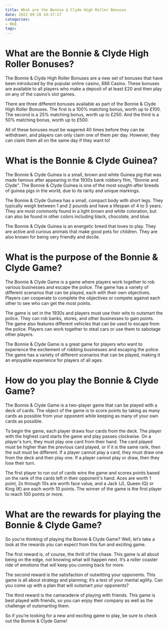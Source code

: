 ```yaml
---
title: What are the Bonnie & Clyde High Roller Bonuses
date: 2022-09-28 19:37:17
categories:
- Bk8
tags:
---
```



#  What are the Bonnie & Clyde High Roller Bonuses?

The Bonnie & Clyde High Roller Bonuses are a new set of bonuses that have been introduced by the popular online casino, 888 Casino. These bonuses are available to all players who make a deposit of at least £20 and then play on any of the casino’s slot games.

There are three different bonuses available as part of the Bonnie & Clyde High Roller Bonuses. The first is a 100% matching bonus, worth up to £100. The second is a 25% matching bonus, worth up to £250. And the third is a 50% matching bonus, worth up to £500.

All of these bonuses must be wagered 40 times before they can be withdrawn, and players can only claim one of them per day. However, they can claim them all on the same day if they want to!

#  What is the Bonnie & Clyde Guinea?

The Bonnie & Clyde Guinea is a small, brown and white Guinea pig that was made famous after appearing in the 1930s bank robbery film, "Bonnie and Clyde". The Bonnie & Clyde Guinea is one of the most sought-after breeds of guinea pigs in the world, due to its rarity and unique markings.

The Bonnie & Clyde Guinea has a small, compact body with short legs. They typically weigh between 1 and 2 pounds and have a lifespan of 4 to 5 years. They are most commonly found in a light brown and white coloration, but can also be found in other colors including black, chocolate, and blue.

The Bonnie & Clyde Guinea is an energetic breed that loves to play. They are active and curious animals that make good pets for children. They are also known for being very friendly and docile.

#  What is the purpose of the Bonnie & Clyde Game?

The Bonnie & Clyde Game is a game where players work together to rob various businesses and escape the police. The game has a variety of different scenarios that can be played, each with their own objectives. Players can cooperate to complete the objectives or compete against each other to see who can get the most points.

The game is set in the 1930s and players must use their wits to outsmart the police. They can rob banks, stores, and other businesses to gain points. The game also features different vehicles that can be used to escape from the police. Players can work together to steal cars or use them to sabotage other players.

The Bonnie & Clyde Game is a great game for players who want to experience the excitement of robbing businesses and escaping the police. The game has a variety of different scenarios that can be played, making it an enjoyable experience for players of all ages.

#  How do you play the Bonnie & Clyde Game?

The Bonnie & Clyde Game is a two-player game that can be played with a deck of cards. The object of the game is to score points by taking as many cards as possible from your opponent while keeping as many of your own cards as possible.

To begin the game, each player draws four cards from the deck. The player with the highest card starts the game and play passes clockwise. On a player's turn, they must play one card from their hand. The card played must be higher than the previous card played, or if it is the same rank, then the suit must be different. If a player cannot play a card, they must draw one from the deck and then play one. If a player cannot play or draw, then they lose their turn.

The first player to run out of cards wins the game and scores points based on the rank of the cards left in their opponent's hand. Aces are worth 1 point, 2s through 10s are worth face value, and a Jack (J), Queen (Q) or King (K) are each worth 10 points. The winner of the game is the first player to reach 100 points or more.

#  What are the rewards for playing the Bonnie & Clyde Game?

So you’re thinking of playing the Bonnie & Clyde Game? Well, let’s take a look at the rewards you can expect from this fun and exciting game.

The first reward is, of course, the thrill of the chase. This game is all about being on the edge, not knowing what will happen next. It’s a roller coaster ride of emotions that will keep you coming back for more.

The second reward is the satisfaction of outwitting your opponents. This game is all about strategy and planning; it’s a test of your mental agility. Can you come up with a plan that will outsmart your opponents?

The third reward is the camaraderie of playing with friends. This game is best played with friends, so you can enjoy their company as well as the challenge of outsmarting them.

So if you’re looking for a new and exciting game to play, be sure to check out the Bonnie & Clyde Game!
